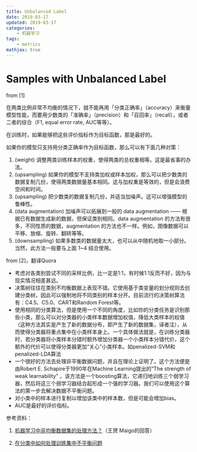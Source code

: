 ```yaml
---
title: Unbalanced Label
date: 2019-03-17
updated: 2019-03-17
categories:
    - 机器学习
tags:
    - metrics
mathjax: true
---
```


# Samples with Unbalanced Label

from [1]

在两类比例非常不均衡的情况下，就不能再用「分类正确率」（accuracy）来衡量模型性能，而要用少数类的「准确率」（precision）和「召回率」（recall），或者二者的综合（F1, equal error rate, AUC等等）。

在训练时，如果能够把这些评价指标作为目标函数，那是最好的。

如果你的模型只支持用分类正确率作为目标函数，那么可以有下面几种对策：

1. (weight) 调整两类训练样本的权重，使得两类的总权重相等。这是最省事的办法。
2. (upsampling) 如果你的模型不支持类加权或样本加权，那么可以把少数类的数据复制几份，使得两类数据量基本相同。这与加权重是等效的，但是会浪费空间和时间。
3. (upsampling) 把少数类的数据复制几份，并适当加噪声。这可以增强模型的鲁棒性。
4. (data augmentation) 加噪声可以拓展到一般的 data augmentation —— 根据已有数据生成新的数据，但保证类别相同。data augmentation 的方法有很多，不同性质的数据，augmentation 的方法也不一样。例如，图像数据可以平移、放缩、旋转、翻转等等。
5. (downsampling) 如果多数类的数据量太大，也可以从中随机地取一小部分。当然，此方法一般要与上面 1~4 结合使用。



from [2]，翻译Quora

- 考虑对各类别尝试不同的采样比例，比一定是1:1，有时候1:1反而不好，因为与现实情况相差甚远。
- 决策树往往在类别不均衡数据上表现不错。它使用基于类变量的划分规则去创建分类树，因此可以强制地将不同类别的样本分开。目前流行的决策树算法有：C4.5、C5.0、CART和Random Forest等。
- 使用相同的分类算法，但是使用一个不同的角度，比如你的分类任务是识别那些小类，那么可以对分类器的小类样本数据增加权值，降低大类样本的权值（这种方法其实是产生了新的数据分布，即产生了新的数据集，译者注），从而使得分类器将重点集中在小类样本身上。一个具体做法就是，在训练分类器时，若分类器将小类样本分错时额外增加分类器一个小类样本分错代价，这个额外的代价可以使得分类器更加“关心”小类样本。如penalized-SVM和penalized-LDA算法
- 一个很好的方法去处理非平衡数据问题，并且在理论上证明了。这个方法便是由Robert E. Schapire于1990年在Machine Learning提出的”The strength of weak learnability” ，该方法是一个boosting算法，它递归地训练三个弱学习器，然后将这三个弱学习器结合起形成一个强的学习器。我们可以使用这个算法的第一步去解决数据不平衡问题。 
- 对小类中的样本进行复制以增加该类中的样本数，但是可能会增加bias。
- AUC是最好的评价指标。







参考资料：

1. [机器学习中非均衡数据集的处理方法？](https://www.zhihu.com/question/30492527)（王赟 Maigo的回答）

2. [在分类中如何处理训练集中不平衡问题](https://blog.csdn.net/heyongluoyao8/article/details/49408131)